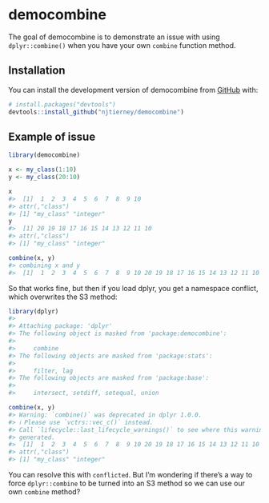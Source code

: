 
<!-- README.md is generated from README.Rmd. Please edit that file -->

# democombine

<!-- badges: start -->
<!-- badges: end -->

The goal of democombine is to demonstrate an issue with using
`dplyr::combine()` when you have your own `combine` function method.

## Installation

You can install the development version of democombine from
[GitHub](https://github.com/) with:

``` r
# install.packages("devtools")
devtools::install_github("njtierney/democombine")
```

## Example of issue

``` r
library(democombine)

x <- my_class(1:10)
y <- my_class(20:10)

x
#>  [1]  1  2  3  4  5  6  7  8  9 10
#> attr(,"class")
#> [1] "my_class" "integer"
y
#>  [1] 20 19 18 17 16 15 14 13 12 11 10
#> attr(,"class")
#> [1] "my_class" "integer"

combine(x, y)
#> combining x and y
#>  [1]  1  2  3  4  5  6  7  8  9 10 20 19 18 17 16 15 14 13 12 11 10
```

So that works fine, but then if you load dplyr, you get a namespace
conflict, which overwrites the S3 method:

``` r
library(dplyr)
#> 
#> Attaching package: 'dplyr'
#> The following object is masked from 'package:democombine':
#> 
#>     combine
#> The following objects are masked from 'package:stats':
#> 
#>     filter, lag
#> The following objects are masked from 'package:base':
#> 
#>     intersect, setdiff, setequal, union

combine(x, y)
#> Warning: `combine()` was deprecated in dplyr 1.0.0.
#> ℹ Please use `vctrs::vec_c()` instead.
#> Call `lifecycle::last_lifecycle_warnings()` to see where this warning was
#> generated.
#>  [1]  1  2  3  4  5  6  7  8  9 10 20 19 18 17 16 15 14 13 12 11 10
#> attr(,"class")
#> [1] "my_class" "integer"
```

You can resolve this with `conflicted`. But I’m wondering if there’s a
way to force `dplyr::combine` to be turned into an S3 method so we can
use our own `combine` method?
